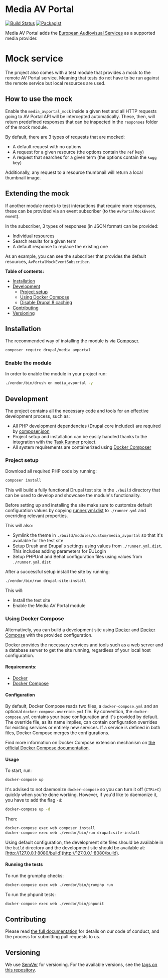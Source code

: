 # Media AV Portal

[![Build Status](https://drone.fpfis.eu/api/badges/openeuropa/media_avportal/status.svg?branch=8.x-1.x)](https://drone.fpfis.eu/openeuropa/media_avportal)
[![Packagist](https://img.shields.io/packagist/v/openeuropa/media_avportal.svg)](https://packagist.org/packages/openeuropa/media_avportal)

Media AV Portal adds the [European Audiovisual Services](http://ec.europa.eu/avservices/) as a supported media provider.

# Mock service

The project also comes with a test module that provides a mock to the remote AV Portal service. Meaning that tests do not have to be run against the remote service but local resources are used.

## How to use the mock

Enable the `media_avportal_mock` inside a given test and all HTTP requests going to AV Portal API will be intercepted automatically. These, then, will return predefined responses that can be inspected in the `responses` folder of the mock module.

By default, there are 3 types of requests that are mocked:

* A default request with no options
* A request for a given resource (the options contain the `ref` key)
* A request that searches for a given term (the options contain the `kwgg` key)

Additionally, any request to a resource thumbnail will return a local thumbnail image.

## Extending the mock

If another module needs to test interactions that require more responses, these can be provided via an event subscriber (to the `AvPortalMockEvent` event).

In the subscriber, 3 types of responses (in JSON format) can be provided:

* Individual resources
* Search results for a given term
* A default response to replace the existing one

As an example, you can see the subscriber that provides the default resources, `AvPortalMockEventSubscriber`.

**Table of contents:**

- [Installation](#installation)
- [Development](#development)
  - [Project setup](#project-setup)
  - [Using Docker Compose](#using-docker-compose)
  - [Disable Drupal 8 caching](#disable-drupal-8-caching)
- [Contributing](#contributing)
- [Versioning](#versioning)

## Installation

The recommended way of installing the module is via [Composer][2].

```bash
composer require drupal/media_avportal
```

### Enable the module

In order to enable the module in your project run:

```bash
./vendor/bin/drush en media_avportal -y
```

## Development

The project contains all the necessary code and tools for an effective development process,
such as:

- All PHP development dependencies (Drupal core included) are required by [composer.json](composer.json)
- Project setup and installation can be easily handled thanks to the integration with the [Task Runner][3] project.
- All system requirements are containerized using [Docker Composer][4]

### Project setup

Download all required PHP code by running:

```bash
composer install
```

This will build a fully functional Drupal test site in the `./build` directory that can be used to develop and showcase
the module's functionality.

Before setting up and installing the site make sure to customize default configuration values by copying [runner.yml.dist](runner.yml.dist)
to `./runner.yml` and overriding relevant properties.

This will also:

- Symlink the theme in  `./build/modules/custom/media_avportal` so that it's available for the test site
- Setup Drush and Drupal's settings using values from `./runner.yml.dist`. This includes adding parameters for EULogin
- Setup PHPUnit and Behat configuration files using values from `./runner.yml.dist`

After a successful setup install the site by running:

```bash
./vendor/bin/run drupal:site-install
```

This will:

- Install the test site
- Enable the Media AV Portal module

### Using Docker Compose

Alternatively, you can build a development site using [Docker](https://www.docker.com/get-docker) and 
[Docker Compose](https://docs.docker.com/compose/) with the provided configuration.

Docker provides the necessary services and tools such as a web server and a database server to get the site running, 
regardless of your local host configuration.

#### Requirements:

- [Docker](https://www.docker.com/get-docker)
- [Docker Compose](https://docs.docker.com/compose/)

#### Configuration

By default, Docker Compose reads two files, a `docker-compose.yml` and an optional `docker-compose.override.yml` file.
By convention, the `docker-compose.yml` contains your base configuration and it's provided by default.
The override file, as its name implies, can contain configuration overrides for existing services or entirely new 
services.
If a service is defined in both files, Docker Compose merges the configurations.

Find more information on Docker Compose extension mechanism on [the official Docker Compose documentation](https://docs.docker.com/compose/extends/).

#### Usage

To start, run:

```bash
docker-compose up
```

It's advised to not daemonize `docker-compose` so you can turn it off (`CTRL+C`) quickly when you're done working.
However, if you'd like to daemonize it, you have to add the flag `-d`:

```bash
docker-compose up -d
```

Then:

```bash
docker-compose exec web composer install
docker-compose exec web ./vendor/bin/run drupal:site-install
```

Using default configuration, the development site files should be available in the `build` directory and the development site
should be available at: [http://127.0.0.1:8080/build](http://127.0.0.1:8080/build).

#### Running the tests

To run the grumphp checks:

```bash
docker-compose exec web ./vendor/bin/grumphp run
```

To run the phpunit tests:

```bash
docker-compose exec web ./vendor/bin/phpunit
```

## Contributing

Please read [the full documentation](https://github.com/openeuropa/openeuropa) for details on our code of conduct, and the process for submitting pull requests to us.

## Versioning

We use [SemVer](http://semver.org/) for versioning. For the available versions, see the [tags on this repository](https://github.com/openeuropa/media_avportal/tags).

[2]: https://www.drupal.org/docs/develop/using-composer/using-composer-to-manage-drupal-site-dependencies#managing-contributed
[3]: https://github.com/openeuropa/task-runner
[4]: https://docs.docker.com/compose
[7]: https://www.drupal.org/project/config_devel
[8]: https://www.docker.com/get-docker
[9]: https://docs.docker.com/compose
[10]: https://www.drupal.org/node/2598914
[11]: https://github.com/hechoendrupal/drupal-console/issues/3854
[12]: https://www.drupal.org/docs/8/extending-drupal-8/installing-drupal-8-modules
[13]: https://www.drush.org/
